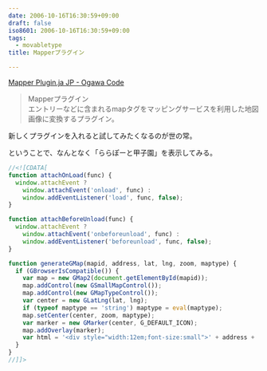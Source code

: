 ```yaml
---
date: 2006-10-16T16:30:59+09:00
draft: false
iso8601: 2006-10-16T16:30:59+09:00
tags:
  - movabletype
title: Mapperプラグイン

---
```


[Mapper Plugin.ja JP - Ogawa Code](https://github.com/ogawa/mt-plugin-Mapper)

> Mapperプラグイン  
> エントリーなどに含まれるmapタグをマッピングサービスを利用した地図画像に変換するプラグイン。

新しくプラグインを入れると試してみたくなるのが世の常。

ということで、なんとなく「ららぽーと甲子園」を表示してみる。

```javascript
//<![CDATA[
function attachOnLoad(func) {
  window.attachEvent ?
    window.attachEvent('onload', func) :
    window.addEventListener('load', func, false);
}

function attachBeforeUnload(func) {
  window.attachEvent ?
    window.attachEvent('onbeforeunload', func) :
    window.addEventListener('beforeunload', func, false);
}

function generateGMap(mapid, address, lat, lng, zoom, maptype) {
  if (GBrowserIsCompatible()) {
    var map = new GMap2(document.getElementById(mapid));
    map.addControl(new GSmallMapControl());
    map.addControl(new GMapTypeControl());
    var center = new GLatLng(lat, lng);
    if (typeof maptype == 'string') maptype = eval(maptype);
    map.setCenter(center, zoom, maptype);
    var marker = new GMarker(center, G_DEFAULT_ICON);
    map.addOverlay(marker);
    var html = '<div style="width:12em;font-size:small">' + address + '</div>';
  }
}
//]]>
```
